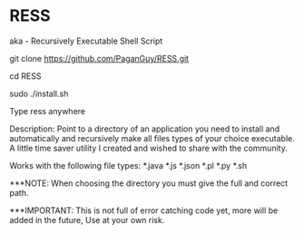 # RESS
aka - Recursively Executable Shell Script

git clone https://github.com/PaganGuy/RESS.git

cd RESS

sudo ./install.sh

Type ress anywhere

Description:
Point to a directory of an application you need to install and automatically and recursively make all files types of your choice executable. A little time saver utility I created and wished to share with the community.

Works with the following file types:
*.java
*.js
*.json
*.pl
*.py
*.sh


***NOTE: When choosing the directory you must give the full and correct path.

***IMPORTANT: This is not full of error catching code yet, more will be added in the future, Use at your own risk.
